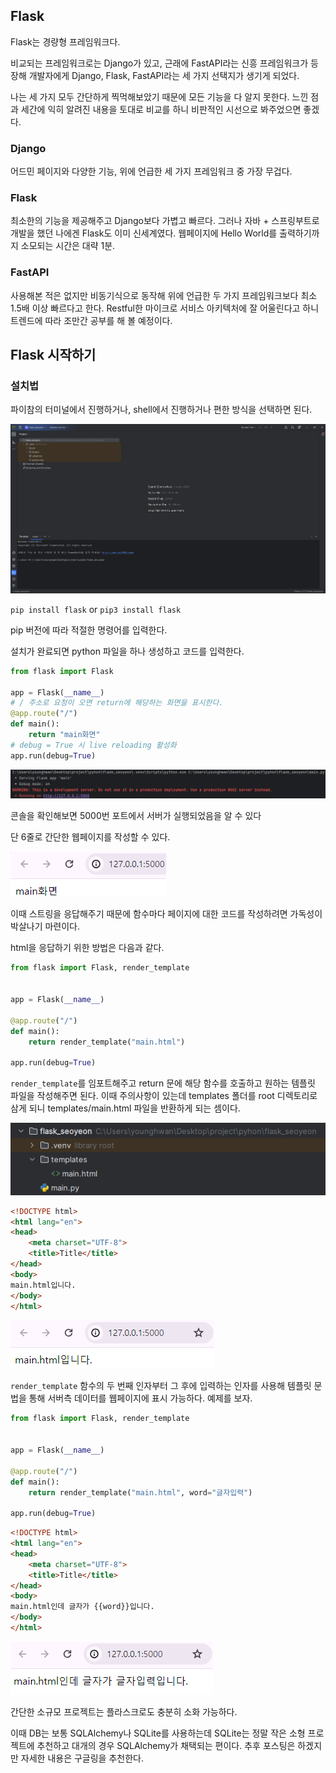## Flask

Flask는 경량형 프레임워크다.

비교되는 프레임워크로는 Django가 있고, 근래에 FastAPI라는 신흥 프레임워크가 등장해 개발자에게 Django, Flask, FastAPI라는 세 가지 선택지가 생기게 되었다.

나는 세 가지 모두 간단하게 찍먹해보았기 때문에 모든 기능을 다 알지 못한다. 느낀 점과 세간에 익히 알려진 내용을 토대로 비교를 하니 비판적인 시선으로 봐주었으면 좋겠다.

### Django

어드민 페이지와 다양한 기능, 위에 언급한 세 가지 프레임워크 중 가장 무겁다.

### Flask

최소한의 기능을 제공해주고 Django보다 가볍고 빠르다. 그러나 자바 + 스프링부트로 개발을 했던 나에겐 Flask도 이미 신세계였다. 웹페이지에 Hello World를 출력하기까지 소모되는 시간은 대략 1분.

### FastAPI

사용해본 적은 없지만 비동기식으로 동작해 위에 언급한 두 가지 프레임워크보다 최소 1.5배 이상 빠르다고 한다. Restful한 마이크로 서비스 아키텍처에 잘 어울린다고 하니 트렌드에 따라 조만간 공부를 해 볼 예정이다.

## Flask 시작하기

### 설치법

파이참의 터미널에서 진행하거나, shell에서 진행하거나 편한 방식을 선택하면 된다.

![python terminal](Python/Flask/image/Pasted%20image%2020240602001957.png)

`pip install flask` or `pip3 install flask`

pip 버전에 따라 적절한 명령어를 입력한다.

설치가 완료되면 python 파일을 하나 생성하고 코드를 입력한다.

```python
from flask import Flask  
  
app = Flask(__name__)  
# / 주소로 요청이 오면 return에 해당하는 화면을 표시한다.
@app.route("/")  
def main():  
    return "main화면"  
# debug = True 시 live reloading 활성화
app.run(debug=True)
```

![flask server run](Python/Flask/image/Pasted%20image%2020240602002635.png)

콘솔을 확인해보면 5000번 포트에서 서버가 실행되었음을 알 수 있다

단 6줄로 간단한 웹페이지를 작성할 수 있다.

![main page](Python/Flask/image/Pasted%20image%2020240602002614.png)

이때 스트링을 응답해주기 때문에 함수마다 페이지에 대한 코드를 작성하려면 가독성이 박살나기 마련이다.

html을 응답하기 위한 방법은 다음과 같다.

```python
from flask import Flask, render_template  
  
  
app = Flask(__name__)  
  
@app.route("/")  
def main():  
    return render_template("main.html")  
  
app.run(debug=True)
```

`render_template`를 임포트해주고 return 문에 해당 함수를 호출하고 원하는 템플릿 파일을 작성해주면 된다. 이때 주의사항이 있는데 templates 폴더를 root 디렉토리로 삼게 되니 templates/main.html 파일을 반환하게 되는 셈이다.

![directory tree](Python/Flask/image/Pasted%20image%2020240602003911.png)

```html
<!DOCTYPE html>  
<html lang="en">  
<head>  
    <meta charset="UTF-8">  
    <title>Title</title>  
</head>  
<body>  
main.html입니다.  
</body>  
</html>
```

![render templates](Python/Flask/image/Pasted%20image%2020240602004022.png)

`render_template` 함수의 두 번째 인자부터 그 후에 입력하는 인자를 사용해 템플릿 문법을 통해 서버측 데이터를 웹페이지에 표시 가능하다. 예제를 보자.

```python
from flask import Flask, render_template  
  
  
app = Flask(__name__)  
  
@app.route("/")  
def main():  
    return render_template("main.html", word="글자입력")  
  
app.run(debug=True)
```

```html
<!DOCTYPE html>  
<html lang="en">  
<head>  
    <meta charset="UTF-8">  
    <title>Title</title>  
</head>  
<body>  
main.html인데 글자가 {{word}}입니다.  
</body>  
</html>
```

![render template template grammer](Python/Flask/image/Pasted%20image%2020240602004255.png)

간단한 소규모 프로젝트는 플라스크로도 충분히 소화 가능하다.

이때 DB는 보통 SQLAlchemy나 SQLite를 사용하는데 SQLite는 정말 작은 소형 프로젝트에 추천하고 대개의 경우 SQLAlchemy가 채택되는 편이다. 추후 포스팅은 하겠지만 자세한 내용은 구글링을 추천한다.


